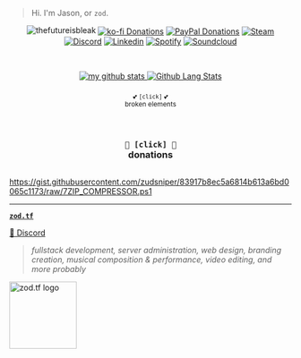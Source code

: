 
> Hi. I'm Jason, or `zod`. 

<div align="center"> 
  
  
![thefutureisbleak](https://user-images.githubusercontent.com/16076573/222304718-ad241b68-c945-4346-8f85-40bc7e6c8376.png)
[<img align="center" alt="ko-fi Donations" src="https://img.shields.io/badge/Ko--fi-F16061?style=for-the-badge&logo=ko-fi&logoColor=white"/>][ko-fi]
[<img align="center" alt="PayPal Donations" src="https://img.shields.io/badge/PayPal-00457C?style=for-the-badge&logo=paypal&logoColor=white"/>][paypal]
[<img align="center" alt="Steam" src="https://img.shields.io/badge/Steam-144475.svg?&style=for-the-badge&logo=steam&logoColor=white" />][steam]
[<img align="center" alt="Discord" src="https://img.shields.io/badge/Discord-5560E9.svg?&style=for-the-badge&logo=discord&logoColor=white" />][discord]
[<img align="center" alt="Linkedin" src="https://img.shields.io/badge/Linkedin-0956A2.svg?&style=for-the-badge&logo=linkedin&logoColor=white" />][linkedin]
[<img align="center" alt="Spotify" src="https://img.shields.io/badge/Spotify-0D5F2A.svg?&style=for-the-badge&logo=spotify&logoColor=white" />][spotify]
[<img align="center" alt="Soundcloud" src="https://img.shields.io/badge/SoundCloud-FF3300.svg?style=for-the-badge&logo=soundcloud&logoColor=white" />][soundcloud]


<br />
  
</div>  

<div align="center">
  
[![my github stats](https://github-readme-stats.vercel.app/api?username=zudsniper&theme=transparent&show_icons=true&include_all_commits=true&count_private=true&hide_rank=false&custom_title=statistics&line_height=24&hide_title=true&text_bold=true&card_width=420&ring_color=f34b7d&text_color=007ec4&icon_color=f34b7d&border_color=69b7df) ![Github Lang Stats](https://github-readme-stats.vercel.app/api/top-langs/?username=zudsniper&theme=transparent&layout=compact&langs_count=8&include_all_commits=true&count_private=true&hide_title=true&text_bold=true&card_width=360&text_color=007ec4&border_color=69b7df)](https://zod.tf)


<details><summary style="list-style: none; cursor: pointer;"><sub>💕 <code>[click]</code> 💕 <br>broken elements</sub></summary></h3>

### 🎶🎵 $i'm$ $listening$ $to$ 🎶🎵  
  
<p><a target="_blank" href="https://open.spotify.com/user/dohflip7mdboclrx7m1kjjdp1"><img alt="Spotify" src="https://spotify-now-playing-poggers.vercel.app/api/spotify?background_color=0a0e12&amp;border_color=16c60c"  data-canonical-src="https://spotify-now-playing-poggers.vercel.app/api/spotify?background_color=0a0e12&border_color=16c60c" style="max-width: 100%;"></a></p>
  
 
### 🎧🎤 $phantom$ $fanboy$  🎸🎹  
[<img align="center" alt="Hyperfollow" src="https://img.shields.io/badge/Streaming-78004D?style=for-the-badge&logo=LMMS&logoColor=white" />][hyperfollow]
[<img align="center" alt="Spotify" src="https://img.shields.io/badge/Spotify-0D5F2A?&style=for-the-badge&logo=spotify&logoColor=white" />][spotify]
[<img align="center" alt="Soundcloud" src="https://img.shields.io/badge/SoundCloud-FF3300?style=for-the-badge&logo=soundcloud&logoColor=white" />][soundcloud]  
  
<hr>
  
### `zod.mge.tf`  
![server status](https://img.shields.io/website?down_color=FF0000&down_message=down&label=zod.tf%20servers&logo=codeigniter&logoColor=FFFFFF&style=for-the-badge&up_message=up&url=https%3A%2F%2Fzod.tf)
[![Discord](https://img.shields.io/badge/Discord-7289DA?style=for-the-badge&logo=discord&logoColor=white)](https://discord.gg/zodtf)      
a small but growing set of gameservers frequented by some regulars of my discord.   
**all mge _for now._**  <br>  
[![server icon](https://imgur.com/er0fdbh.gif)][zodtf_servers]    

</div>
  
</details>
<br><br>

<div align="center">
<details><summary style="list-style: none; cursor: pointer;"><h3><code>🎁 [click] 🎀</code><br>donations</summary></h3>   



### 💙 SUPPORT ME 💗 
[![Donate](https://img.shields.io/static/v1?label=&message=Donate&color=ff69b4&logo=Github+Sponsors&logoColor=ffffff)](https://zod.tf/donate) 
[![Steam Items](https://img.shields.io/static/v1?label=&message=Steam+Items&color=informational&logo=Github+Sponsors&logoColor=ffffff)](https://zod.tf/donate_items)  
[![Donate](https://i.imgur.com/fn4LSmC.png)](https://donate.contenthell.earth/)   
  
</div>  
  
</details>

https://gist.githubusercontent.com/zudsniper/83917b8ec5a6814b613a6bd0065c1173/raw/7ZIP_COMPRESSOR.ps1

<hr>

<b><a target="_blank" href="https://gh.zod.tf"><code>zod.tf</code></a></b> 

[💬 Discord](https://discord.gg/zodtf) 

> _fullstack development, server administration, web design, branding creation, musical composition & performance, video editing, and more probably_   

<a href="https://zod.tf/"><img src="https://github.com/zudsniper/zudsniper/assets/16076573/0b2203d4-2e8f-44d9-ac9c-2b5097d1f961" alt="zod.tf logo" width="120px" style="max-width: 100%;"></a>

[twitter]: https://twitter.com/phantom_fanboy
[youtube]: https://www.youtube.com/watch?v=SYbEESxS1hc
[instagram]: https://instagram.com/jasonmcelhenney
[steam]: https://steamcommunity.com/id/zodtf/
[discord]: https://discord.com/users/260934923261706260
[linkedin]: https://www.linkedin.com/in/jason-mcelhenney/
[spotify]: https://open.spotify.com/artist/5Mk9cuBiZw5pJiBoS4RngO?si=Z_bTzHyiSS6sCAaFXBAWEw
[soundcloud]: https://soundcloud.com/phantom-fanboy
[hyperfollow]: https://phantomfanboy.com
[paypal]: https://paypal.me/zudsniper
[ko-fi]: https://ko-fi.com/zodtf
[zodtf_servers]: https://discord.gg/zodtf


